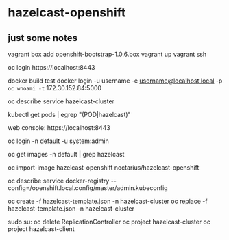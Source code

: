 # hazelcast-openshift

## just some notes

vagrant box add openshift-bootstrap-1.0.6.box
vagrant up
vagrant ssh

oc login https://localhost:8443

docker build test
docker login -u username -e username@localhost.local -p `oc whoami -t` 172.30.152.84:5000

oc describe service hazelcast-cluster

kubectl get pods | egrep "(POD|hazelcast)"


web console: https://localhost:8443



oc login -n default -u system:admin

oc get images -n default | grep hazelcast

oc import-image hazelcast-openshift noctarius/hazelcast-openshift

oc describe service docker-registry --config=/openshift.local.config/master/admin.kubeconfig

oc create -f hazelcast-template.json -n hazelcast-cluster
oc replace -f hazelcast-template.json -n hazelcast-cluster

sudo su:
  oc delete ReplicationController <name-of-replication-controller>
  oc project hazelcast-cluster
  oc project hazelcast-client
